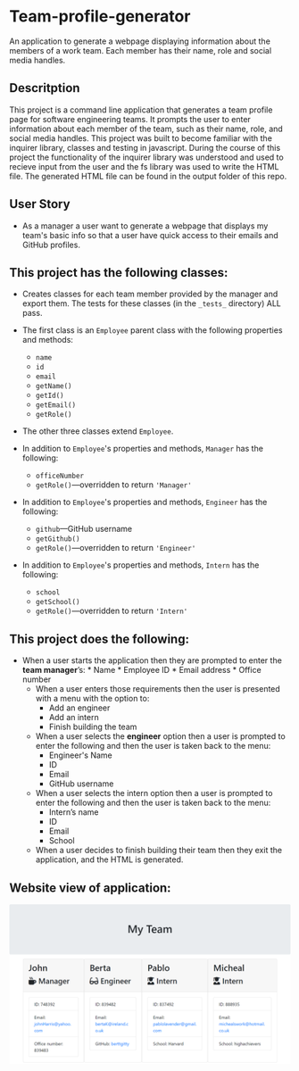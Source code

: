 # Team-profile-generator
An application to generate a webpage displaying information about the members of a work team. Each member has their name, role and social media handles.

## Descritption
This project is a command line application that generates a team profile page for software engineering teams.
It prompts the user to enter information about each member of the team, such as their name, role, and social media handles. This project was built to become familiar with the inquirer library, classes and testing in javascript. During the course of this project the functionality of the inquirer library was understood and used to recieve input from the user and the fs library was used to write the HTML file. The generated HTML file can be found in the output folder of this repo.

## User Story

* As a manager a user want to generate a webpage that displays my team's basic info so that a user have quick access to their emails and GitHub profiles.

## This project has the following classes:
* Creates classes for each team member provided by the manager and export them. The tests for these classes (in the `_tests_` directory) ALL pass.

* The first class is an `Employee` parent class with the following properties and methods:   
    * `name`
    * `id`
    * `email`
    * `getName()`
    * `getId()`
    * `getEmail()`
    * `getRole()`
 * The other three classes extend `Employee`. 
 * In addition to `Employee`'s properties and methods, `Manager` has the following:
      * `officeNumber`
      * `getRole()`&mdash;overridden to return `'Manager'`
 * In addition to `Employee`'s properties and methods, `Engineer` has the following:
      * `github`&mdash;GitHub username
      * `getGithub()`
      * `getRole()`&mdash;overridden to return `'Engineer'`
 * In addition to `Employee`'s properties and methods, `Intern` has the following:
      * `school`
      * `getSchool()`
      * `getRole()`&mdash;overridden to return `'Intern'`

## This project does the following:
* When a user starts the application then they are prompted to enter the **team manager**’s:
      * Name
      * Employee ID
      * Email address
      * Office number
    * When a user enters those requirements then the user is presented with a menu with the option to:
      * Add an engineer
      * Add an intern 
      * Finish building the team
    * When a user selects the **engineer** option then a user is prompted to enter the following and then the user is taken back to the menu:
      * Engineer's Name
      * ID
      * Email
      * GitHub username
    * When a user selects the intern option then a user is prompted to enter the following and then the user is taken back to the menu:
      * Intern’s name
      * ID
      * Email
      * School
    * When a user decides to finish building their team then they exit the application, and the HTML is generated.

## Website view of application: 
![Screenshot of Team-profile-generator Website view ](images/Team-profile.png)


